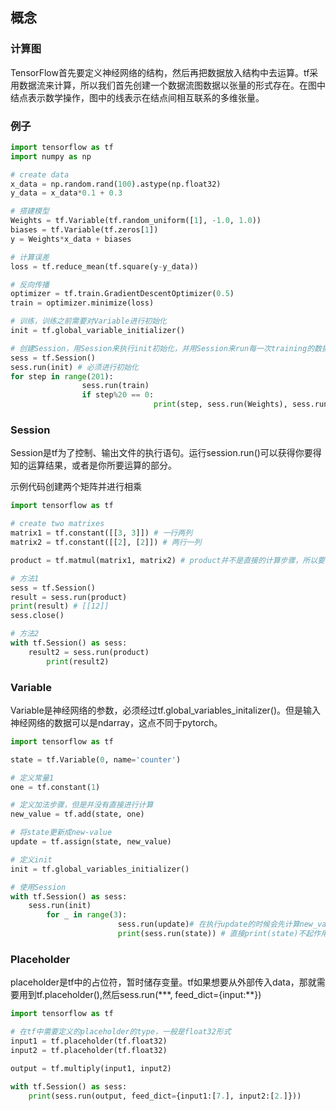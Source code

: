 ## 概念

### 计算图
TensorFlow首先要定义神经网络的结构，然后再把数据放入结构中去运算。tf采用数据流来计算，所以我们首先创建一个数据流图数据以张量的形式存在。在图中结点表示数学操作，图中的线表示在结点间相互联系的多维张量。

### 例子
```python
import tensorflow as tf
import numpy as np

# create data
x_data = np.random.rand(100).astype(np.float32)
y_data = x_data*0.1 + 0.3

# 搭建模型
Weights = tf.Variable(tf.random_uniform([1], -1.0, 1.0))
biases = tf.Variable(tf.zeros[1])
y = Weights*x_data + biases

# 计算误差
loss = tf.reduce_mean(tf.square(y-y_data))

# 反向传播
optimizer = tf.train.GradientDescentOptimizer(0.5)
train = optimizer.minimize(loss)

# 训练，训练之前需要对Variable进行初始化
init = tf.global_variable_initializer()

# 创建Session，用Session来执行init初始化，并用Session来run每一次training的数据，逐步提升神经网络的预测准确性
sess = tf.Session()
sess.run(init) # 必须进行初始化
for step in range(201):
				sess.run(train)
				if step%20 == 0:
								print(step, sess.run(Weights), sess.run(biases))# 为什么输出Variable中的值的时候不是直接从里面拿，还需要session来操作？
```

### Session
Session是tf为了控制、输出文件的执行语句。运行session.run()可以获得你要得知的运算结果，或者是你所要运算的部分。

示例代码创建两个矩阵并进行相乘
```python
import tensorflow as tf

# create two matrixes
matrix1 = tf.constant([[3, 3]]) # 一行两列
matrix2 = tf.constant([[2], [2]]) # 两行一列

product = tf.matmul(matrix1, matrix2) # product并不是直接的计算步骤，所以要使用Session来激活product这个过程并得到计算结果

# 方法1
sess = tf.Session()
result = sess.run(product)
print(result) # [[12]]
sess.close()

# 方法2
with tf.Session() as sess:
    result2 = sess.run(product)
		print(result2)
```

### Variable
Variable是神经网络的参数，必须经过tf.global_variables_initalizer()。但是输入神经网络的数据可以是ndarray，这点不同于pytorch。
```python
import tensorflow as tf

state = tf.Variable(0, name='counter')

# 定义常量1
one = tf.constant(1)

# 定义加法步骤，但是并没有直接进行计算
new_value = tf.add(state, one)

# 将state更新成new-value
update = tf.assign(state, new_value)

# 定义init
init = tf.global_variables_initializer()

# 使用Session
with tf.Session() as sess:
    sess.run(init)
		for _ in range(3):
						sess.run(update)# 在执行update的时候会先计算new_value
						print(sess.run(state)) # 直接print(state)不起作用
```

### Placeholder
placeholder是tf中的占位符，暂时储存变量。tf如果想要从外部传入data，那就需要用到tf.placeholder(),然后sess.run(\*\*\*, feed\_dict={input:\*\*})
```python
import tensorflow as tf

# 在tf中需要定义的placeholder的type，一般是float32形式
input1 = tf.placeholder(tf.float32)
input2 = tf.placeholder(tf.float32)

output = tf.multiply(input1, input2)

with tf.Session() as sess:
    print(sess.run(output, feed_dict={input1:[7.], input2:[2.]}))
```
